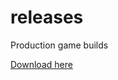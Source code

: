 # releases
Production game builds

[Download here](https://github.com/T-Square-Studios/Downloads/releases)
